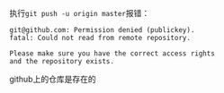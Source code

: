 执行`git push -u origin master`报错：

```
git@github.com: Permission denied (publickey).
fatal: Could not read from remote repository.

Please make sure you have the correct access rights
and the repository exists.
```

github上的仓库是存在的